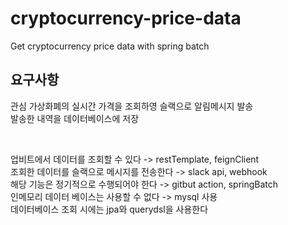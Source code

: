 # cryptocurrency-price-data
Get cryptocurrency price data with spring batch


## 요구사항

관심 가상화폐의 실시간 가격을 조회하영 슬랙으로 알림메시지 발송 </br>
발송한 내역을 데이터베이스에 저장 </br>

</br>

업비트에서 데이터를 조회할 수 있다 -> restTemplate, feignClient </br>
조회한 데이터를 슬랙으로 메시지를 전송한다 -> slack api, webhook </br>
해당 기능은 정기적으로 수행되어야 한다 -> gitbut action, springBatch </br>
인메모리 데이터 베이스는 사용할 수 없다 -> mysql 사용 </br>
데이터베이스 조회 시에는 jpa와 querydsl을 사용한다 </br>
